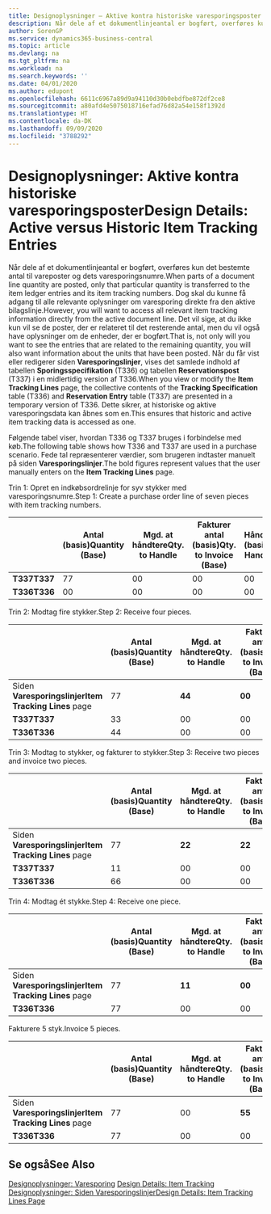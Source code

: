 ```yaml
---
title: Designoplysninger – Aktive kontra historiske varesporingsposter | Microsoft Docs
description: Når dele af et dokumentlinjeantal er bogført, overføres kun det bestemte antal til vareposter og dets varesporingsnumre. Dog skal du kunne få adgang til alle relevante oplysninger om varesporing direkte fra den aktive bilagslinje. Det vil sige, at du ikke kun vil se de poster, der er relateret til det resterende antal, men du vil også have oplysninger om de enheder, der er bogført. Når du får vist eller redigerer siden **Varesporingslinjer**, vises det samlede indhold af tabellen **Sporingsspecifikation** (T336) og tabellen **Reservationspost** (T337) i en midlertidig version af T336. Dette sikrer, at historiske og aktive varesporingsdata kan åbnes som en.
author: SorenGP
ms.service: dynamics365-business-central
ms.topic: article
ms.devlang: na
ms.tgt_pltfrm: na
ms.workload: na
ms.search.keywords: ''
ms.date: 04/01/2020
ms.author: edupont
ms.openlocfilehash: 6611c6967a89d9a94110d30b0ebdfbe872df2ce8
ms.sourcegitcommit: a80afd4e5075018716efad76d82a54e158f1392d
ms.translationtype: HT
ms.contentlocale: da-DK
ms.lasthandoff: 09/09/2020
ms.locfileid: "3788292"
---
```

# <a name="design-details-active-versus-historic-item-tracking-entries"></a><span data-ttu-id="37e1e-107">Designoplysninger: Aktive kontra historiske varesporingsposter</span><span class="sxs-lookup"><span data-stu-id="37e1e-107">Design Details: Active versus Historic Item Tracking Entries</span></span>
<span data-ttu-id="37e1e-108">Når dele af et dokumentlinjeantal er bogført, overføres kun det bestemte antal til vareposter og dets varesporingsnumre.</span><span class="sxs-lookup"><span data-stu-id="37e1e-108">When parts of a document line quantity are posted, only that particular quantity is transferred to the item ledger entries and its item tracking numbers.</span></span> <span data-ttu-id="37e1e-109">Dog skal du kunne få adgang til alle relevante oplysninger om varesporing direkte fra den aktive bilagslinje.</span><span class="sxs-lookup"><span data-stu-id="37e1e-109">However, you will want to access all relevant item tracking information directly from the active document line.</span></span> <span data-ttu-id="37e1e-110">Det vil sige, at du ikke kun vil se de poster, der er relateret til det resterende antal, men du vil også have oplysninger om de enheder, der er bogført.</span><span class="sxs-lookup"><span data-stu-id="37e1e-110">That is, not only will you want to see the entries that are related to the remaining quantity, you will also want information about the units that have been posted.</span></span> <span data-ttu-id="37e1e-111">Når du får vist eller redigerer siden **Varesporingslinjer**, vises det samlede indhold af tabellen **Sporingsspecifikation** (T336) og tabellen **Reservationspost** (T337) i en midlertidig version af T336.</span><span class="sxs-lookup"><span data-stu-id="37e1e-111">When you view or modify the **Item Tracking Lines** page, the collective contents of the **Tracking Specification** table (T336) and **Reservation Entry** table (T337) are presented in a temporary version of T336.</span></span> <span data-ttu-id="37e1e-112">Dette sikrer, at historiske og aktive varesporingsdata kan åbnes som en.</span><span class="sxs-lookup"><span data-stu-id="37e1e-112">This ensures that historic and active item tracking data is accessed as one.</span></span>  

 <span data-ttu-id="37e1e-113">Følgende tabel viser, hvordan T336 og T337 bruges i forbindelse med køb.</span><span class="sxs-lookup"><span data-stu-id="37e1e-113">The following table shows how T336 and T337 are used in a purchase scenario.</span></span> <span data-ttu-id="37e1e-114">Fede tal repræsenterer værdier, som brugeren indtaster manuelt på siden **Varesporingslinjer**.</span><span class="sxs-lookup"><span data-stu-id="37e1e-114">The bold figures represent values that the user manually enters on the **Item Tracking Lines** page.</span></span>  

 <span data-ttu-id="37e1e-115">Trin 1: Opret en indkøbsordrelinje for syv stykker med varesporingsnumre.</span><span class="sxs-lookup"><span data-stu-id="37e1e-115">Step 1: Create a purchase order line of seven pieces with item tracking numbers.</span></span>  

||<span data-ttu-id="37e1e-116">**Antal (basis)**</span><span class="sxs-lookup"><span data-stu-id="37e1e-116">**Quantity (Base)**</span></span>|<span data-ttu-id="37e1e-117">**Mgd. at håndtere**</span><span class="sxs-lookup"><span data-stu-id="37e1e-117">**Qty. to Handle**</span></span>|<span data-ttu-id="37e1e-118">**Fakturer antal (basis)**</span><span class="sxs-lookup"><span data-stu-id="37e1e-118">**Qty. to Invoice (Base)**</span></span>|<span data-ttu-id="37e1e-119">**Håndteret antal (basis)**</span><span class="sxs-lookup"><span data-stu-id="37e1e-119">**Quantity Handled (Base)**</span></span>|<span data-ttu-id="37e1e-120">**Faktureret antal (basis)**</span><span class="sxs-lookup"><span data-stu-id="37e1e-120">**Quantity Invoiced (Base)**</span></span>|  
|-|----------------------------------------------|--------------------------------------------|------------------------------------------------------|-------------------------------------------------------|--------------------------------------------------------|  
|<span data-ttu-id="37e1e-121">**T337**</span><span class="sxs-lookup"><span data-stu-id="37e1e-121">**T337**</span></span>|<span data-ttu-id="37e1e-122">7</span><span class="sxs-lookup"><span data-stu-id="37e1e-122">7</span></span>|<span data-ttu-id="37e1e-123">0</span><span class="sxs-lookup"><span data-stu-id="37e1e-123">0</span></span>|<span data-ttu-id="37e1e-124">0</span><span class="sxs-lookup"><span data-stu-id="37e1e-124">0</span></span>|<span data-ttu-id="37e1e-125">0</span><span class="sxs-lookup"><span data-stu-id="37e1e-125">0</span></span>|<span data-ttu-id="37e1e-126">0</span><span class="sxs-lookup"><span data-stu-id="37e1e-126">0</span></span>|  
|<span data-ttu-id="37e1e-127">**T336**</span><span class="sxs-lookup"><span data-stu-id="37e1e-127">**T336**</span></span>|<span data-ttu-id="37e1e-128">0</span><span class="sxs-lookup"><span data-stu-id="37e1e-128">0</span></span>|<span data-ttu-id="37e1e-129">0</span><span class="sxs-lookup"><span data-stu-id="37e1e-129">0</span></span>|<span data-ttu-id="37e1e-130">0</span><span class="sxs-lookup"><span data-stu-id="37e1e-130">0</span></span>|<span data-ttu-id="37e1e-131">0</span><span class="sxs-lookup"><span data-stu-id="37e1e-131">0</span></span>|<span data-ttu-id="37e1e-132">0</span><span class="sxs-lookup"><span data-stu-id="37e1e-132">0</span></span>|  

 <span data-ttu-id="37e1e-133">Trin 2: Modtag fire stykker.</span><span class="sxs-lookup"><span data-stu-id="37e1e-133">Step 2: Receive four pieces.</span></span>  

||<span data-ttu-id="37e1e-134">**Antal (basis)**</span><span class="sxs-lookup"><span data-stu-id="37e1e-134">**Quantity (Base)**</span></span>|<span data-ttu-id="37e1e-135">**Mgd. at håndtere**</span><span class="sxs-lookup"><span data-stu-id="37e1e-135">**Qty. to Handle**</span></span>|<span data-ttu-id="37e1e-136">**Fakturer antal (basis)**</span><span class="sxs-lookup"><span data-stu-id="37e1e-136">**Qty. to Invoice (Base)**</span></span>|<span data-ttu-id="37e1e-137">**Håndteret antal (basis)**</span><span class="sxs-lookup"><span data-stu-id="37e1e-137">**Quantity Handled (Base)**</span></span>|<span data-ttu-id="37e1e-138">**Faktureret antal (basis)**</span><span class="sxs-lookup"><span data-stu-id="37e1e-138">**Quantity Invoiced (Base)**</span></span>|  
|-|----------------------------------------------|--------------------------------------------|------------------------------------------------------|-------------------------------------------------------|--------------------------------------------------------|  
|<span data-ttu-id="37e1e-139">Siden **Varesporingslinjer**</span><span class="sxs-lookup"><span data-stu-id="37e1e-139">**Item Tracking Lines** page</span></span>|<span data-ttu-id="37e1e-140">7</span><span class="sxs-lookup"><span data-stu-id="37e1e-140">7</span></span>|<span data-ttu-id="37e1e-141">**4**</span><span class="sxs-lookup"><span data-stu-id="37e1e-141">**4**</span></span>|<span data-ttu-id="37e1e-142">**0**</span><span class="sxs-lookup"><span data-stu-id="37e1e-142">**0**</span></span>|<span data-ttu-id="37e1e-143">0</span><span class="sxs-lookup"><span data-stu-id="37e1e-143">0</span></span>|<span data-ttu-id="37e1e-144">0</span><span class="sxs-lookup"><span data-stu-id="37e1e-144">0</span></span>|  
|<span data-ttu-id="37e1e-145">**T337**</span><span class="sxs-lookup"><span data-stu-id="37e1e-145">**T337**</span></span>|<span data-ttu-id="37e1e-146">3</span><span class="sxs-lookup"><span data-stu-id="37e1e-146">3</span></span>|<span data-ttu-id="37e1e-147">0</span><span class="sxs-lookup"><span data-stu-id="37e1e-147">0</span></span>|<span data-ttu-id="37e1e-148">0</span><span class="sxs-lookup"><span data-stu-id="37e1e-148">0</span></span>|<span data-ttu-id="37e1e-149">0</span><span class="sxs-lookup"><span data-stu-id="37e1e-149">0</span></span>|<span data-ttu-id="37e1e-150">0</span><span class="sxs-lookup"><span data-stu-id="37e1e-150">0</span></span>|  
|<span data-ttu-id="37e1e-151">**T336**</span><span class="sxs-lookup"><span data-stu-id="37e1e-151">**T336**</span></span>|<span data-ttu-id="37e1e-152">4</span><span class="sxs-lookup"><span data-stu-id="37e1e-152">4</span></span>|<span data-ttu-id="37e1e-153">0</span><span class="sxs-lookup"><span data-stu-id="37e1e-153">0</span></span>|<span data-ttu-id="37e1e-154">0</span><span class="sxs-lookup"><span data-stu-id="37e1e-154">0</span></span>|<span data-ttu-id="37e1e-155">4</span><span class="sxs-lookup"><span data-stu-id="37e1e-155">4</span></span>|<span data-ttu-id="37e1e-156">0</span><span class="sxs-lookup"><span data-stu-id="37e1e-156">0</span></span>|  

 <span data-ttu-id="37e1e-157">Trin 3: Modtag to stykker, og fakturer to stykker.</span><span class="sxs-lookup"><span data-stu-id="37e1e-157">Step 3: Receive two pieces and invoice two pieces.</span></span>  

||<span data-ttu-id="37e1e-158">**Antal (basis)**</span><span class="sxs-lookup"><span data-stu-id="37e1e-158">**Quantity (Base)**</span></span>|<span data-ttu-id="37e1e-159">**Mgd. at håndtere**</span><span class="sxs-lookup"><span data-stu-id="37e1e-159">**Qty. to Handle**</span></span>|<span data-ttu-id="37e1e-160">**Fakturer antal (basis)**</span><span class="sxs-lookup"><span data-stu-id="37e1e-160">**Qty. to Invoice (Base)**</span></span>|<span data-ttu-id="37e1e-161">**Håndteret antal (basis)**</span><span class="sxs-lookup"><span data-stu-id="37e1e-161">**Quantity Handled (Base)**</span></span>|<span data-ttu-id="37e1e-162">**Faktureret antal (basis)**</span><span class="sxs-lookup"><span data-stu-id="37e1e-162">**Quantity Invoiced (Base)**</span></span>|  
|-|----------------------------------------------|--------------------------------------------|------------------------------------------------------|-------------------------------------------------------|--------------------------------------------------------|  
|<span data-ttu-id="37e1e-163">Siden **Varesporingslinjer**</span><span class="sxs-lookup"><span data-stu-id="37e1e-163">**Item Tracking Lines** page</span></span>|<span data-ttu-id="37e1e-164">7</span><span class="sxs-lookup"><span data-stu-id="37e1e-164">7</span></span>|<span data-ttu-id="37e1e-165">**2**</span><span class="sxs-lookup"><span data-stu-id="37e1e-165">**2**</span></span>|<span data-ttu-id="37e1e-166">**2**</span><span class="sxs-lookup"><span data-stu-id="37e1e-166">**2**</span></span>|<span data-ttu-id="37e1e-167">4</span><span class="sxs-lookup"><span data-stu-id="37e1e-167">4</span></span>|<span data-ttu-id="37e1e-168">0</span><span class="sxs-lookup"><span data-stu-id="37e1e-168">0</span></span>|  
|<span data-ttu-id="37e1e-169">**T337**</span><span class="sxs-lookup"><span data-stu-id="37e1e-169">**T337**</span></span>|<span data-ttu-id="37e1e-170">1</span><span class="sxs-lookup"><span data-stu-id="37e1e-170">1</span></span>|<span data-ttu-id="37e1e-171">0</span><span class="sxs-lookup"><span data-stu-id="37e1e-171">0</span></span>|<span data-ttu-id="37e1e-172">0</span><span class="sxs-lookup"><span data-stu-id="37e1e-172">0</span></span>|<span data-ttu-id="37e1e-173">0</span><span class="sxs-lookup"><span data-stu-id="37e1e-173">0</span></span>|<span data-ttu-id="37e1e-174">0</span><span class="sxs-lookup"><span data-stu-id="37e1e-174">0</span></span>|  
|<span data-ttu-id="37e1e-175">**T336**</span><span class="sxs-lookup"><span data-stu-id="37e1e-175">**T336**</span></span>|<span data-ttu-id="37e1e-176">6</span><span class="sxs-lookup"><span data-stu-id="37e1e-176">6</span></span>|<span data-ttu-id="37e1e-177">0</span><span class="sxs-lookup"><span data-stu-id="37e1e-177">0</span></span>|<span data-ttu-id="37e1e-178">0</span><span class="sxs-lookup"><span data-stu-id="37e1e-178">0</span></span>|<span data-ttu-id="37e1e-179">6</span><span class="sxs-lookup"><span data-stu-id="37e1e-179">6</span></span>|<span data-ttu-id="37e1e-180">2</span><span class="sxs-lookup"><span data-stu-id="37e1e-180">2</span></span>|  

 <span data-ttu-id="37e1e-181">Trin 4: Modtag ét stykke.</span><span class="sxs-lookup"><span data-stu-id="37e1e-181">Step 4: Receive one piece.</span></span>  

||<span data-ttu-id="37e1e-182">**Antal (basis)**</span><span class="sxs-lookup"><span data-stu-id="37e1e-182">**Quantity (Base)**</span></span>|<span data-ttu-id="37e1e-183">**Mgd. at håndtere**</span><span class="sxs-lookup"><span data-stu-id="37e1e-183">**Qty. to Handle**</span></span>|<span data-ttu-id="37e1e-184">**Fakturer antal (basis)**</span><span class="sxs-lookup"><span data-stu-id="37e1e-184">**Qty. to Invoice (Base)**</span></span>|<span data-ttu-id="37e1e-185">**Håndteret antal (basis)**</span><span class="sxs-lookup"><span data-stu-id="37e1e-185">**Quantity Handled (Base)**</span></span>|<span data-ttu-id="37e1e-186">**Faktureret antal (basis)**</span><span class="sxs-lookup"><span data-stu-id="37e1e-186">**Quantity Invoiced (Base)**</span></span>|  
|-|----------------------------------------------|--------------------------------------------|------------------------------------------------------|-------------------------------------------------------|--------------------------------------------------------|  
|<span data-ttu-id="37e1e-187">Siden **Varesporingslinjer**</span><span class="sxs-lookup"><span data-stu-id="37e1e-187">**Item Tracking Lines** page</span></span>|<span data-ttu-id="37e1e-188">7</span><span class="sxs-lookup"><span data-stu-id="37e1e-188">7</span></span>|<span data-ttu-id="37e1e-189">**1**</span><span class="sxs-lookup"><span data-stu-id="37e1e-189">**1**</span></span>|<span data-ttu-id="37e1e-190">**0**</span><span class="sxs-lookup"><span data-stu-id="37e1e-190">**0**</span></span>|<span data-ttu-id="37e1e-191">6</span><span class="sxs-lookup"><span data-stu-id="37e1e-191">6</span></span>|<span data-ttu-id="37e1e-192">2</span><span class="sxs-lookup"><span data-stu-id="37e1e-192">2</span></span>|  
|<span data-ttu-id="37e1e-193">**T336**</span><span class="sxs-lookup"><span data-stu-id="37e1e-193">**T336**</span></span>|<span data-ttu-id="37e1e-194">7</span><span class="sxs-lookup"><span data-stu-id="37e1e-194">7</span></span>|<span data-ttu-id="37e1e-195">0</span><span class="sxs-lookup"><span data-stu-id="37e1e-195">0</span></span>|<span data-ttu-id="37e1e-196">0</span><span class="sxs-lookup"><span data-stu-id="37e1e-196">0</span></span>|<span data-ttu-id="37e1e-197">7</span><span class="sxs-lookup"><span data-stu-id="37e1e-197">7</span></span>|<span data-ttu-id="37e1e-198">2</span><span class="sxs-lookup"><span data-stu-id="37e1e-198">2</span></span>|  

 <span data-ttu-id="37e1e-199">Fakturere 5 styk.</span><span class="sxs-lookup"><span data-stu-id="37e1e-199">Invoice 5 pieces.</span></span>  

||<span data-ttu-id="37e1e-200">**Antal (basis)**</span><span class="sxs-lookup"><span data-stu-id="37e1e-200">**Quantity (Base)**</span></span>|<span data-ttu-id="37e1e-201">**Mgd. at håndtere**</span><span class="sxs-lookup"><span data-stu-id="37e1e-201">**Qty. to Handle**</span></span>|<span data-ttu-id="37e1e-202">**Fakturer antal (basis)**</span><span class="sxs-lookup"><span data-stu-id="37e1e-202">**Qty. to Invoice (Base)**</span></span>|<span data-ttu-id="37e1e-203">**Håndteret antal (basis)**</span><span class="sxs-lookup"><span data-stu-id="37e1e-203">**Quantity Handled (Base)**</span></span>|<span data-ttu-id="37e1e-204">**Faktureret antal (basis)**</span><span class="sxs-lookup"><span data-stu-id="37e1e-204">**Quantity Invoiced (Base)**</span></span>|  
|-|----------------------------------------------|--------------------------------------------|------------------------------------------------------|-------------------------------------------------------|--------------------------------------------------------|  
|<span data-ttu-id="37e1e-205">Siden **Varesporingslinjer**</span><span class="sxs-lookup"><span data-stu-id="37e1e-205">**Item Tracking Lines** page</span></span>|<span data-ttu-id="37e1e-206">7</span><span class="sxs-lookup"><span data-stu-id="37e1e-206">7</span></span>|<span data-ttu-id="37e1e-207">0</span><span class="sxs-lookup"><span data-stu-id="37e1e-207">0</span></span>|<span data-ttu-id="37e1e-208">**5**</span><span class="sxs-lookup"><span data-stu-id="37e1e-208">**5**</span></span>|<span data-ttu-id="37e1e-209">7</span><span class="sxs-lookup"><span data-stu-id="37e1e-209">7</span></span>|<span data-ttu-id="37e1e-210">2</span><span class="sxs-lookup"><span data-stu-id="37e1e-210">2</span></span>|  
|<span data-ttu-id="37e1e-211">**T336**</span><span class="sxs-lookup"><span data-stu-id="37e1e-211">**T336**</span></span>|<span data-ttu-id="37e1e-212">7</span><span class="sxs-lookup"><span data-stu-id="37e1e-212">7</span></span>|<span data-ttu-id="37e1e-213">0</span><span class="sxs-lookup"><span data-stu-id="37e1e-213">0</span></span>|<span data-ttu-id="37e1e-214">0</span><span class="sxs-lookup"><span data-stu-id="37e1e-214">0</span></span>|<span data-ttu-id="37e1e-215">7</span><span class="sxs-lookup"><span data-stu-id="37e1e-215">7</span></span>|<span data-ttu-id="37e1e-216">7</span><span class="sxs-lookup"><span data-stu-id="37e1e-216">7</span></span>|  

## <a name="see-also"></a><span data-ttu-id="37e1e-217">Se også</span><span class="sxs-lookup"><span data-stu-id="37e1e-217">See Also</span></span>  
 <span data-ttu-id="37e1e-218">[Designoplysninger: Varesporing](design-details-item-tracking.md) </span><span class="sxs-lookup"><span data-stu-id="37e1e-218">[Design Details: Item Tracking](design-details-item-tracking.md) </span></span>  
 [<span data-ttu-id="37e1e-219">Designoplysninger: Siden Varesporingslinjer</span><span class="sxs-lookup"><span data-stu-id="37e1e-219">Design Details: Item Tracking Lines Page</span></span>](design-details-item-tracking-lines-window.md)
